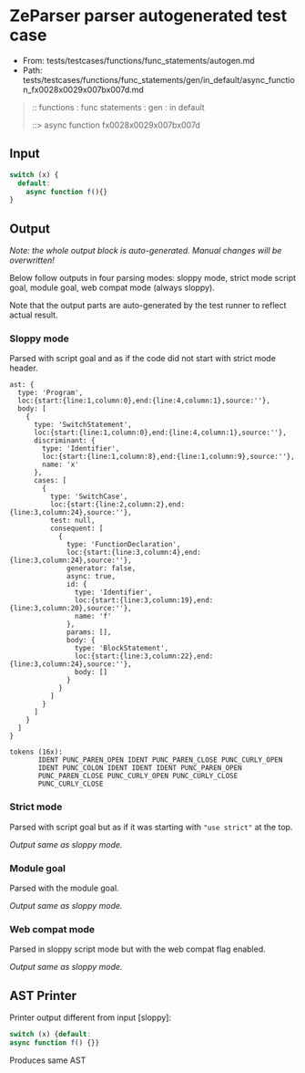 # ZeParser parser autogenerated test case

- From: tests/testcases/functions/func_statements/autogen.md
- Path: tests/testcases/functions/func_statements/gen/in_default/async_function_fx0028x0029x007bx007d.md

> :: functions : func statements : gen : in default
>
> ::> async function fx0028x0029x007bx007d

## Input


`````js
switch (x) {
  default:
    async function f(){}
}
`````

## Output

_Note: the whole output block is auto-generated. Manual changes will be overwritten!_

Below follow outputs in four parsing modes: sloppy mode, strict mode script goal, module goal, web compat mode (always sloppy).

Note that the output parts are auto-generated by the test runner to reflect actual result.

### Sloppy mode

Parsed with script goal and as if the code did not start with strict mode header.

`````
ast: {
  type: 'Program',
  loc:{start:{line:1,column:0},end:{line:4,column:1},source:''},
  body: [
    {
      type: 'SwitchStatement',
      loc:{start:{line:1,column:0},end:{line:4,column:1},source:''},
      discriminant: {
        type: 'Identifier',
        loc:{start:{line:1,column:8},end:{line:1,column:9},source:''},
        name: 'x'
      },
      cases: [
        {
          type: 'SwitchCase',
          loc:{start:{line:2,column:2},end:{line:3,column:24},source:''},
          test: null,
          consequent: [
            {
              type: 'FunctionDeclaration',
              loc:{start:{line:3,column:4},end:{line:3,column:24},source:''},
              generator: false,
              async: true,
              id: {
                type: 'Identifier',
                loc:{start:{line:3,column:19},end:{line:3,column:20},source:''},
                name: 'f'
              },
              params: [],
              body: {
                type: 'BlockStatement',
                loc:{start:{line:3,column:22},end:{line:3,column:24},source:''},
                body: []
              }
            }
          ]
        }
      ]
    }
  ]
}

tokens (16x):
       IDENT PUNC_PAREN_OPEN IDENT PUNC_PAREN_CLOSE PUNC_CURLY_OPEN
       IDENT PUNC_COLON IDENT IDENT IDENT PUNC_PAREN_OPEN
       PUNC_PAREN_CLOSE PUNC_CURLY_OPEN PUNC_CURLY_CLOSE
       PUNC_CURLY_CLOSE
`````

### Strict mode

Parsed with script goal but as if it was starting with `"use strict"` at the top.

_Output same as sloppy mode._

### Module goal

Parsed with the module goal.

_Output same as sloppy mode._

### Web compat mode

Parsed in sloppy script mode but with the web compat flag enabled.

_Output same as sloppy mode._

## AST Printer

Printer output different from input [sloppy]:

````js
switch (x) {default:
async function f() {}}
````

Produces same AST
